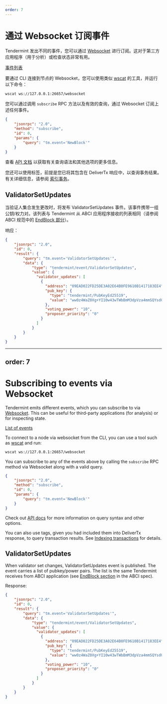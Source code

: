 ```yaml
---
order: 7
---
```


# 通过 Websocket 订阅事件

Tendermint 发出不同的事件，您可以通过 [Websocket](https://en.wikipedia.org/wiki/WebSocket) 进行订阅。这对于第三方应用程序（用于分析）或检查状态非常有用。

[事件列表](https://godoc.org/github.com/tendermint/tendermint/types#pkg-constants)

要通过 CLI 连接到节点的 Websocket，您可以使用类似 [wscat](https://github.com/websockets/wscat) 的工具，并运行以下命令：

```sh
wscat ws://127.0.0.1:26657/websocket
```

您可以通过调用 `subscribe` RPC 方法以及有效的查询，通过 Websocket 订阅上述任何事件。

```json
{
    "jsonrpc": "2.0",
    "method": "subscribe",
    "id": 0,
    "params": {
        "query": "tm.event='NewBlock'"
    }
}
```

查看 [API 文档](https://docs.tendermint.com/v0.34/rpc/) 以获取有关查询语法和其他选项的更多信息。

您还可以使用标签，前提是您已将其包含在 DeliverTx 响应中，以查询事务结果。有关详细信息，请参阅 [索引事务](./indexing-transactions.md)。

## ValidatorSetUpdates

当验证人集合发生更改时，将发布 ValidatorSetUpdates 事件。该事件携带一组公钥/权力对。该列表与 Tendermint 从 ABCI 应用程序接收的列表相同（请参阅 ABCI 规范中的 [EndBlock
部分](https://github.com/tendermint/tendermint/blob/v0.34.x/spec/abci/abci.md#endblock)）。

响应：

```json
{
    "jsonrpc": "2.0",
    "id": 0,
    "result": {
        "query": "tm.event='ValidatorSetUpdates'",
        "data": {
            "type": "tendermint/event/ValidatorSetUpdates",
            "value": {
              "validator_updates": [
                {
                  "address": "09EAD022FD25DE3A02E64B0FE9610B1417183EE4",
                  "pub_key": {
                    "type": "tendermint/PubKeyEd25519",
                    "value": "ww0z4WaZ0Xg+YI10w43wTWbBmM3dpVza4mmSQYsd0ck="
                  },
                  "voting_power": "10",
                  "proposer_priority": "0"
                }
              ]
            }
        }
    }
}
```


---
order: 7
---

# Subscribing to events via Websocket

Tendermint emits different events, which you can subscribe to via
[Websocket](https://en.wikipedia.org/wiki/WebSocket). This can be useful
for third-party applications (for analysis) or for inspecting state.

[List of events](https://godoc.org/github.com/tendermint/tendermint/types#pkg-constants)

To connect to a node via websocket from the CLI, you can use a tool such as
[wscat](https://github.com/websockets/wscat) and run:

```sh
wscat ws://127.0.0.1:26657/websocket
```

You can subscribe to any of the events above by calling the `subscribe` RPC
method via Websocket along with a valid query.

```json
{
    "jsonrpc": "2.0",
    "method": "subscribe",
    "id": 0,
    "params": {
        "query": "tm.event='NewBlock'"
    }
}
```

Check out [API docs](https://docs.tendermint.com/v0.34/rpc/) for
more information on query syntax and other options.

You can also use tags, given you had included them into DeliverTx
response, to query transaction results. See [Indexing
transactions](./indexing-transactions.md) for details.

## ValidatorSetUpdates

When validator set changes, ValidatorSetUpdates event is published. The
event carries a list of pubkey/power pairs. The list is the same
Tendermint receives from ABCI application (see [EndBlock
section](https://github.com/tendermint/tendermint/blob/v0.34.x/spec/abci/abci.md#endblock) in
the ABCI spec).

Response:

```json
{
    "jsonrpc": "2.0",
    "id": 0,
    "result": {
        "query": "tm.event='ValidatorSetUpdates'",
        "data": {
            "type": "tendermint/event/ValidatorSetUpdates",
            "value": {
              "validator_updates": [
                {
                  "address": "09EAD022FD25DE3A02E64B0FE9610B1417183EE4",
                  "pub_key": {
                    "type": "tendermint/PubKeyEd25519",
                    "value": "ww0z4WaZ0Xg+YI10w43wTWbBmM3dpVza4mmSQYsd0ck="
                  },
                  "voting_power": "10",
                  "proposer_priority": "0"
                }
              ]
            }
        }
    }
}
```
